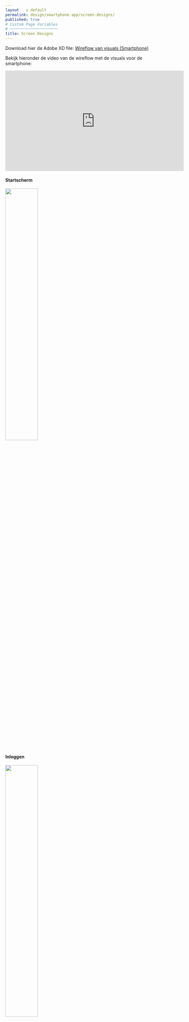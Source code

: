 ```yaml
---
layout   : default
permalink: design/smartphone-app/screen-designs/
published: true
# Custom Page Variables
# ─────────────────────
title: Screen Designs
---
```


Download hier de Adobe XD file: <a href="/1718-nmd3-project-clauwers_cocquyt/assets/img/smartphonemim.xd" download>  Wireflow van visuals (Smartphone) </a>

Bekijk hieronder de video van de wireflow met de visuals voor de smartphone: 
<iframe width="560" height="315" src="https://www.youtube.com/embed/A3G-9qGhKqA" frameborder="0" allow="autoplay; encrypted-media" allowfullscreen></iframe>


#### Startscherm
<img src="/1718-nmd3-project-clauwers_cocquyt/assets/img/sp/spstartpagina.png" width="45%" class="visualssmartphone"/>

#### Inloggen
<img src="/1718-nmd3-project-clauwers_cocquyt/assets/img/sp/spinloggen.png" width="45%" class="visualssmartphone"/>

#### Registreren
<img src="/1718-nmd3-project-clauwers_cocquyt/assets/img/sp/spregistreren.png" width="45%" class="visualssmartphone"/>
<img src="/1718-nmd3-project-clauwers_cocquyt/assets/img/sp/spregistreren2.png" width="45%" class="visualssmartphone"/>
<img src="/1718-nmd3-project-clauwers_cocquyt/assets/img/sp/spregistreren3.png" width="45%" class="visualssmartphone"/>

#### Home
<img src="/1718-nmd3-project-clauwers_cocquyt/assets/img/sp/sphome.png" width="45%" class="visualssmartphone"/>

#### Scannen
<img src="/1718-nmd3-project-clauwers_cocquyt/assets/img/sp/spscan1.png" width="45%" class="visualssmartphone"/>
<img src="/1718-nmd3-project-clauwers_cocquyt/assets/img/sp/spscan2.png" width="45%" class="visualssmartphone"/>
<img src="/1718-nmd3-project-clauwers_cocquyt/assets/img/sp/spscan3.png" width="45%" class="visualssmartphone"/>
<img src="/1718-nmd3-project-clauwers_cocquyt/assets/img/sp/spscan4.png" width="45%" class="visualssmartphone"/>
<img src="/1718-nmd3-project-clauwers_cocquyt/assets/img/sp/spscan5.png" width="45%" class="visualssmartphone"/>

#### Forum
<img src="/1718-nmd3-project-clauwers_cocquyt/assets/img/sp/spforum3.png" width="45%" class="visualssmartphone"/>
<img src="/1718-nmd3-project-clauwers_cocquyt/assets/img/sp/spforum4.png" width="42%" class="visualssmartphone"/>

#### Mijn muziek
<img src="/1718-nmd3-project-clauwers_cocquyt/assets/img/sp/spmijnmuziek1.png" width="45%" class="visualssmartphone"/>
<img src="/1718-nmd3-project-clauwers_cocquyt/assets/img/sp/spmijnmuziek2.png" width="41%" class="visualssmartphone"/>
<img src="/1718-nmd3-project-clauwers_cocquyt/assets/img/sp/spmijnmuziek3.png" width="45%" class="visualssmartphone"/>

#### Hamburgermenu
<img src="/1718-nmd3-project-clauwers_cocquyt/assets/img/sp/spcontact1.png" width="45%" class="visualssmartphone"/>
<img src="/1718-nmd3-project-clauwers_cocquyt/assets/img/sp/spregistreren3.png" width="40%" class="visualssmartphone"/>
<img src="/1718-nmd3-project-clauwers_cocquyt/assets/img/sp/spcontact.png" width="45%" class="visualssmartphone"/>
<img src="/1718-nmd3-project-clauwers_cocquyt/assets/img/sp/spfaq.png" width="45%" class="visualssmartphone"/>

